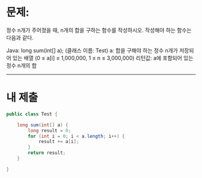 # 문제: 

정수 n개가 주어졌을 때, n개의 합을 구하는 함수를 작성하시오.
작성해야 하는 함수는 다음과 같다.

Java: long sum(int[] a); (클래스 이름: Test)
a: 합을 구해야 하는 정수 n개가 저장되어 있는 배열 (0 ≤ a[i] ≤ 1,000,000, 1 ≤ n ≤ 3,000,000)
리턴값: a에 포함되어 있는 정수 n개의 합

---
# 내 제출
~~~java
public class Test {

	long sum(int[] a) {
		long result = 0;
		for (int i = 0; i < a.length; i++) {
			result += a[i];
		}
		return result;
	}

}

~~~
